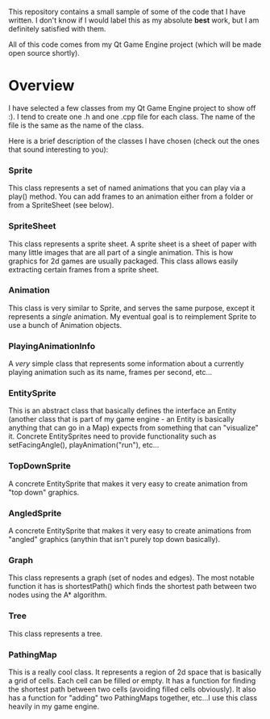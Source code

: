This repository contains a small sample of some of the code that I have written. I don't know if I would label this as my absolute **best** work, but I am definitely satisfied with them.

All of this code comes from my Qt Game Engine project (which will be made open source shortly).

Overview
========
I have selected a few classes from my Qt Game Engine project to show off :). I tend to create one .h and one .cpp file for each class. The name of the file is the same as the name of the class.

Here is a brief description of the classes I have chosen (check out the ones that sound interesting to you):

### Sprite
This class represents a set of named animations that you can play via a play() method. 
You can add frames to an animation either from a folder or from a SpriteSheet (see below).

### SpriteSheet
This class represents a sprite sheet. A sprite sheet is a sheet of paper with many little images that are all part of a single animation. This is how graphics for 2d games are usually packaged. This class allows easily extracting certain frames from a sprite sheet.

### Animation
This class is very similar to Sprite, and serves the same purpose, except it represents a *single* animation. My eventual goal is to reimplement Sprite to use a bunch of Animation objects.

### PlayingAnimationInfo
A *very* simple class that represents some information about a currently playing animation such as its name, frames per second, etc...

### EntitySprite
This is an abstract class that basically defines the interface an Entity (another class that is part of my game engine - an Entity is basically anything that can go in a Map) expects from something that can "visualize" it. Concrete EntitySprites need to provide functionality such as setFacingAngle(), playAnimation("run"), etc...

### TopDownSprite
A concrete EntitySprite that makes it very easy to create animation from "top down" graphics.

### AngledSprite
A concrete EntitySprite that makes it very easy to create animations from "angled" graphics (anythin that isn't purely top down basically).

### Graph
This class represents a graph (set of nodes and edges). The most notable function it has is shortestPath() which finds the shortest path between two nodes using the A* algorithm.

### Tree
This class represents a tree.

### PathingMap
This is a really cool class. It represents a region of 2d space that is basically a grid of cells. Each cell can be filled or empty. It has a function for finding the shortest path between two cells (avoiding filled cells obviously). It also has a function for "adding" two PathingMaps together, etc...I use this class heavily in my game engine.


